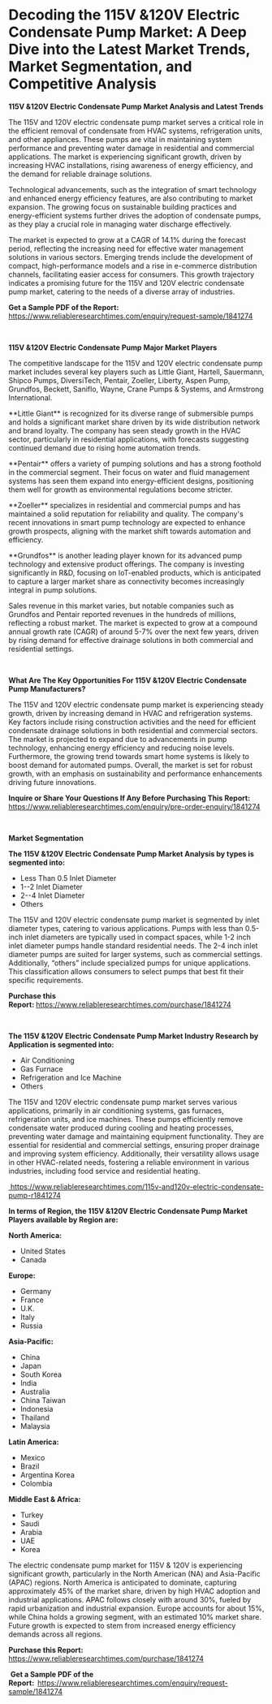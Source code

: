 <p><h1>Decoding the 115V &120V Electric Condensate Pump Market: A Deep Dive into the Latest Market Trends, Market Segmentation, and Competitive Analysis</h1></p><p><strong>115V &120V Electric Condensate Pump Market Analysis and Latest Trends</strong></p>
<p><p>The 115V and 120V electric condensate pump market serves a critical role in the efficient removal of condensate from HVAC systems, refrigeration units, and other appliances. These pumps are vital in maintaining system performance and preventing water damage in residential and commercial applications. The market is experiencing significant growth, driven by increasing HVAC installations, rising awareness of energy efficiency, and the demand for reliable drainage solutions.</p><p>Technological advancements, such as the integration of smart technology and enhanced energy efficiency features, are also contributing to market expansion. The growing focus on sustainable building practices and energy-efficient systems further drives the adoption of condensate pumps, as they play a crucial role in managing water discharge effectively.</p><p>The market is expected to grow at a CAGR of 14.1% during the forecast period, reflecting the increasing need for effective water management solutions in various sectors. Emerging trends include the development of compact, high-performance models and a rise in e-commerce distribution channels, facilitating easier access for consumers. This growth trajectory indicates a promising future for the 115V and 120V electric condensate pump market, catering to the needs of a diverse array of industries.</p></p>
<p><strong>Get a Sample PDF of the Report:&nbsp;</strong> <a href="https://www.reliableresearchtimes.com/enquiry/request-sample/1841274?utm_campaign=3366&utm_medium=2&utm_source=Github&utm_content=ia&utm_term=16042025&utm_id=115v-120v-electric-condensate-pump">https://www.reliableresearchtimes.com/enquiry/request-sample/1841274</a></p>
<p>&nbsp;</p>
<p><strong>115V &120V Electric Condensate Pump Major Market Players</strong></p>
<p><p>The competitive landscape for the 115V and 120V electric condensate pump market includes several key players such as Little Giant, Hartell, Sauermann, Shipco Pumps, DiversiTech, Pentair, Zoeller, Liberty, Aspen Pump, Grundfos, Beckett, Saniflo, Wayne, Crane Pumps & Systems, and Armstrong International. </p><p>**Little Giant** is recognized for its diverse range of submersible pumps and holds a significant market share driven by its wide distribution network and brand loyalty. The company has seen steady growth in the HVAC sector, particularly in residential applications, with forecasts suggesting continued demand due to rising home automation trends.</p><p>**Pentair** offers a variety of pumping solutions and has a strong foothold in the commercial segment. Their focus on water and fluid management systems has seen them expand into energy-efficient designs, positioning them well for growth as environmental regulations become stricter.</p><p>**Zoeller** specializes in residential and commercial pumps and has maintained a solid reputation for reliability and quality. The company's recent innovations in smart pump technology are expected to enhance growth prospects, aligning with the market shift towards automation and efficiency.</p><p>**Grundfos** is another leading player known for its advanced pump technology and extensive product offerings. The company is investing significantly in R&D, focusing on IoT-enabled products, which is anticipated to capture a larger market share as connectivity becomes increasingly integral in pump solutions.</p><p>Sales revenue in this market varies, but notable companies such as Grundfos and Pentair reported revenues in the hundreds of millions, reflecting a robust market. The market is expected to grow at a compound annual growth rate (CAGR) of around 5-7% over the next few years, driven by rising demand for effective drainage solutions in both commercial and residential settings.</p></p>
<p>&nbsp;</p>
<p><strong>What Are The Key Opportunities For 115V &120V Electric Condensate Pump Manufacturers?</strong></p>
<p><p>The 115V and 120V electric condensate pump market is experiencing steady growth, driven by increasing demand in HVAC and refrigeration systems. Key factors include rising construction activities and the need for efficient condensate drainage solutions in both residential and commercial sectors. The market is projected to expand due to advancements in pump technology, enhancing energy efficiency and reducing noise levels. Furthermore, the growing trend towards smart home systems is likely to boost demand for automated pumps. Overall, the market is set for robust growth, with an emphasis on sustainability and performance enhancements driving future innovations.</p></p>
<p><strong>Inquire or Share Your Questions If Any Before Purchasing This Report:</strong> <a href="https://www.reliableresearchtimes.com/enquiry/pre-order-enquiry/1841274?utm_campaign=3366&utm_medium=2&utm_source=Github&utm_content=ia&utm_term=16042025&utm_id=115v-120v-electric-condensate-pump">https://www.reliableresearchtimes.com/enquiry/pre-order-enquiry/1841274</a></p>
<p>&nbsp;</p>
<p><strong>Market Segmentation</strong></p>
<p><strong>The 115V &120V Electric Condensate Pump Market Analysis by types is segmented into:</strong></p>
<p><ul><li>Less Than 0.5 Inlet Diameter</li><li>1--2 Inlet Diameter</li><li>2--4 Inlet Diameter</li><li>Others</li></ul></p>
<p><p>The 115V and 120V electric condensate pump market is segmented by inlet diameter types, catering to various applications. Pumps with less than 0.5-inch inlet diameters are typically used in compact spaces, while 1-2 inch inlet diameter pumps handle standard residential needs. The 2-4 inch inlet diameter pumps are suited for larger systems, such as commercial settings. Additionally, “others” include specialized pumps for unique applications. This classification allows consumers to select pumps that best fit their specific requirements.</p></p>
<p><strong>Purchase this Report:&nbsp;</strong><a href="https://www.reliableresearchtimes.com/purchase/1841274?utm_campaign=3366&utm_medium=2&utm_source=Github&utm_content=ia&utm_term=16042025&utm_id=115v-120v-electric-condensate-pump">https://www.reliableresearchtimes.com/purchase/1841274</a></p>
<p>&nbsp;</p>
<p><strong>The 115V &120V Electric Condensate Pump Market Industry Research by Application is segmented into:</strong></p>
<p><ul><li>Air Conditioning</li><li>Gas Furnace</li><li>Refrigeration and Ice Machine</li><li>Others</li></ul></p>
<p><p>The 115V and 120V electric condensate pump market serves various applications, primarily in air conditioning systems, gas furnaces, refrigeration units, and ice machines. These pumps efficiently remove condensate water produced during cooling and heating processes, preventing water damage and maintaining equipment functionality. They are essential for residential and commercial settings, ensuring proper drainage and improving system efficiency. Additionally, their versatility allows usage in other HVAC-related needs, fostering a reliable environment in various industries, including food service and residential heating.</p></p>
<p><a href="https://www.reliableresearchtimes.com/115v-and120v-electric-condensate-pump-r1841274?utm_campaign=3366&utm_medium=2&utm_source=Github&utm_content=ia&utm_term=16042025&utm_id=115v-120v-electric-condensate-pump">&nbsp;https://www.reliableresearchtimes.com/115v-and120v-electric-condensate-pump-r1841274</a></p>
<p><strong>In terms of Region, the 115V &120V Electric Condensate Pump Market Players available by Region are:</strong></p>
<p>
    <p> <strong> North America: </strong>
        <ul>
            <li>United States</li>
            <li>Canada</li>
        </ul>
        </p> 
    <p> <strong> Europe: </strong>
        <ul>
            <li>Germany</li>
            <li>France</li>
            <li>U.K.</li>
            <li>Italy</li>
            <li>Russia</li>
        </ul>
        </p> 
    <p> <strong> Asia-Pacific: </strong>
        <ul>
            <li>China</li>
            <li>Japan</li>
            <li>South Korea</li>
            <li>India</li>
            <li>Australia</li>
            <li>China Taiwan</li>
            <li>Indonesia</li>
            <li>Thailand</li>
            <li>Malaysia</li>
        </ul>
        </p> 
    <p> <strong> Latin America: </strong>
        <ul>
            <li>Mexico</li>
            <li>Brazil</li>
            <li>Argentina Korea</li>
            <li>Colombia</li>
        </ul>
        </p> 
    <p> <strong> Middle East & Africa: </strong>
        <ul>
            <li>Turkey</li>
            <li>Saudi</li>
            <li>Arabia</li>
            <li>UAE</li>
            <li>Korea</li>
        </ul>
    </p>
    </p>
<p><p>The electric condensate pump market for 115V & 120V is experiencing significant growth, particularly in the North American (NA) and Asia-Pacific (APAC) regions. North America is anticipated to dominate, capturing approximately 45% of the market share, driven by high HVAC adoption and industrial applications. APAC follows closely with around 30%, fueled by rapid urbanization and industrial expansion. Europe accounts for about 15%, while China holds a growing segment, with an estimated 10% market share. Future growth is expected to stem from increased energy efficiency demands across all regions.</p></p>
<p><strong>Purchase this Report: </strong><a href="https://www.reliableresearchtimes.com/purchase/1841274?utm_campaign=3366&utm_medium=2&utm_source=Github&utm_content=ia&utm_term=16042025&utm_id=115v-120v-electric-condensate-pump">https://www.reliableresearchtimes.com/purchase/1841274</a></p>
<p>&nbsp;<strong>Get a Sample PDF of the Report:&nbsp;&nbsp;</strong><a href="https://www.reliableresearchtimes.com/enquiry/request-sample/1841274?utm_campaign=3366&utm_medium=2&utm_source=Github&utm_content=ia&utm_term=16042025&utm_id=115v-120v-electric-condensate-pump">https://www.reliableresearchtimes.com/enquiry/request-sample/1841274</a></p>
<p><strong></strong></p>
<p><p></p><p></p><p></p></p>